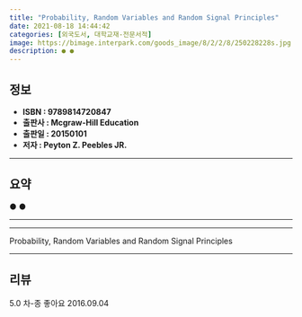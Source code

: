 ```yaml
---
title: "Probability, Random Variables and Random Signal Principles"
date: 2021-08-18 14:44:42
categories: [외국도서, 대학교재-전문서적]
image: https://bimage.interpark.com/goods_image/8/2/2/8/250228228s.jpg
description: ● ●
---
```


## **정보**

- **ISBN : 9789814720847**
- **출판사 : Mcgraw-Hill Education**
- **출판일 : 20150101**
- **저자 : Peyton Z. Peebles JR.**

------



## **요약**

●  ●  

------



------


Probability, Random Variables and Random Signal Principles 

------


## **리뷰** 

5.0 차-종 좋아요 2016.09.04 <br/>